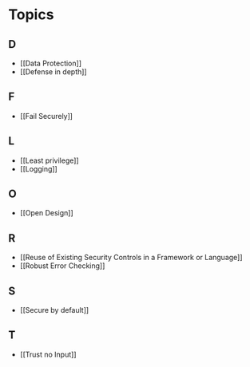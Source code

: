 # Topics
## D
- [[Data Protection]]
- [[Defense in depth]]
## F
- [[Fail Securely]]
## L
- [[Least privilege]]
- [[Logging]]
## O
- [[Open Design]]
## R
- [[Reuse of Existing Security Controls in a Framework or Language]]
- [[Robust Error Checking]]
## S
- [[Secure by default]]
## T
- [[Trust no Input]]

